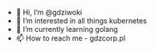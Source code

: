 - 👋   Hi, I’m @gdziwoki
- 👀   I’m interested in all things kubernetes
- 🌱   I’m currently learning golang
- 📫   How to reach me - gdzcorp.pl

<!---
gdziwoki/gdziwoki is a ✨ special ✨ repository because its `README.md` (this file) appears on your GitHub profile.
You can click the Preview link to take a look at your changes.
--->
